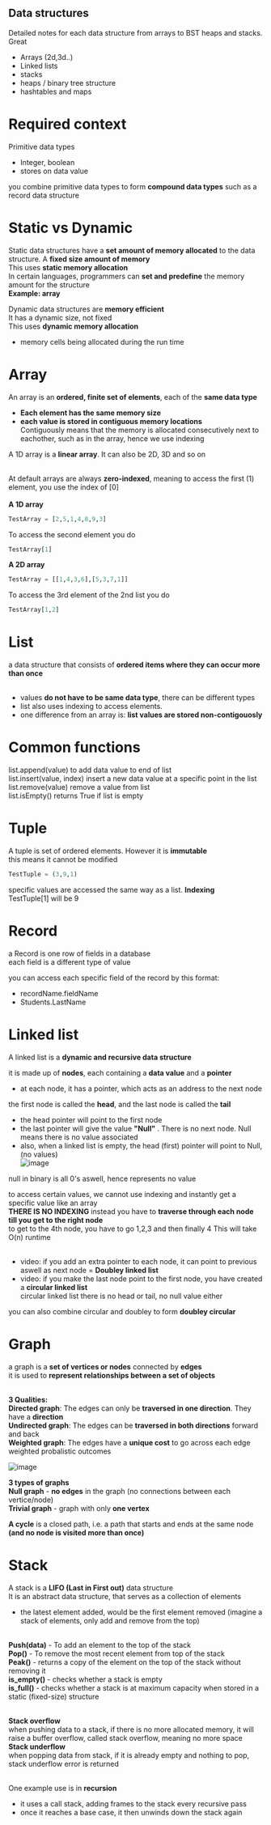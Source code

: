  ## Data structures
 Detailed notes for each data structure from arrays to BST heaps and stacks. Great

- Arrays (2d,3d..)
- Linked lists
- stacks
- heaps / binary tree structure
- hashtables and maps

# Required context
Primitive data types
- Integer, boolean
- stores on data value

you combine primitive data types to form **compound data types** such as a record data structure

# Static vs Dynamic
Static data structures have a **set amount of memory allocated** to the data structure. A **fixed size amount of memory**<br>
This uses **static memory allocation**<br>
In certain languages, programmers can **set and predefine** the memory amount for the structure<br>
**Example: array**

Dynamic data structures are **memory efficient** <br>
It has a dynamic size, not fixed<br>
This uses **dynamic memory allocation**
- memory cells being allocated during the run time



# Array 
An array is an **ordered, finite set of elements**, each of the **same data type**<br>
- **Each element has the same memory size**
- **each value is stored in contiguous memory locations**<br>
Contiguously means that the memory is allocated consecutively next to eachother, such as in the array, hence we use indexing

A 1D array is a **linear array**. It can also be 2D, 3D and so on<br><br>

At default arrays are always **zero-indexed**, meaning to access the first (1) element, you use the index of [0]
<br><br>
**A 1D array**<br>
```py 
TestArray = [2,5,1,4,8,9,3]
```
To access the second element you do 
```py 
TestArray[1]
```

**A 2D array**<br>
```py 
TestArray = [[1,4,3,6],[5,3,7,1]]
```
To access the 3rd element of the 2nd list you do
```py
TestArray[1,2]
```

# List
a data structure that consists of **ordered items where they can occur more than once**<br><br>
- values **do not have to be same data type**, there can be different types<br>
- list also uses indexing to access elements.<br>
- one difference from an array is: **list values are stored non-contigouosly**

# Common functions
list.append(value) to add data value to end of list <br>
list.insert(value, index) insert a new data value at a specific point in the list<br>
list.remove(value) remove a value from list<br>
list.isEmpty() returns True if list is empty

 

# Tuple 
A tuple is set of ordered elements. However it is <b>immutable</b><br>
this means it cannot be modified 
```py 
TestTuple = (3,9,1)
```
specific values are accessed the same way as a list. **Indexing**<br>
TestTuple[1] will be 9

    
# Record
a Record is one row of fields in a database<br>
each field is a different type of value

you can access each specific field of the record by this format: <br>
- recordName.fieldName <br>
- Students.LastName

# Linked list
A linked list is a **dynamic and recursive data structure** <br>

it is made up of **nodes**, each containing a **data value** and a **pointer**<br>
  - at each node, it has a pointer, which acts as an address to the next node<br>

the first node is called the **head**, and the last node is called the **tail**  
  - the head pointer will point to the first node<br>
  - the last pointer will give the value **"Null"** . There is no next node. Null means there is no value associated<br>
  - also, when a linked list is empty, the head (first) pointer will point to Null, (no values)<br>
  ![image](https://github.com/Swiftal13/The-Self-taught-Computer-Scientist/assets/76588047/d33960fe-5a7d-49cd-80f5-093c3c5cbf63)


null in binary is all 0's aswell, hence represents no value


to access certain values, we cannot use indexing and instantly get a specific value like an array<br> **THERE IS NO INDEXING**
instead you have to **traverse through each node till you get to the right node**<br>
to get to the 4th node, you have to go 1,2,3 and then finally 4
This will take O(n) runtime<br><br>


- video: if you add an extra pointer to each node, it can point to previous aswell as next node = **Doubley linked list**<br>
- video: if you make the last node point to the first node, you have created a **circular linked list**<br>
          circular linked list there is no head or tail, no null value either

you can also combine circular and doubley to form **doubley circular**







# Graph

a graph is a **set of vertices or nodes** connected by **edges**<br>
it is used to **represent relationships between a set of objects**<br><br>

**3 Qualities:**<br>
**Directed graph**: The edges can only be **traversed in one direction**. They have a **direction** <br>
**Undirected graph**: The edges can be **traversed in both directions** forward and back<br>
**Weighted graph**: The edges have a **unique cost** to go across each edge
weighted probalistic outcomes

![image](https://github.com/Swiftal13/The-Self-taught-Computer-Scientist/assets/76588047/8c95cec3-aa16-4ece-ade6-4bac09c1f8ec)

**3 types of graphs**<br>
**Null graph** - **no edges** in the graph (no connections between each vertice/node)<br>
**Trivial graph** - graph with only **one vertex**

**A cycle** is a closed path, i.e. a path that starts and ends at the same node **(and no node is visited more than once)**


# Stack
A stack is a **LIFO (Last in First out)** data structure<br>
It is an abstract data structure, that serves as a collection of elements<br>
- the latest element added, would be the first element removed (imagine a stack of elements, only add and remove from the top)<br><br>

**Push(data)** - To add an element to the top of the stack<br>
**Pop()** - To remove the most recent element from top of the stack<br>
**Peak()** - returns a copy of the element on the top of the stack without removing it<br>
**is_empty()** - checks whether a stack is empty<br>
**is_full()** - checks whether a stack is at maximum capacity when stored in a static (fixed-size) structure<br><br>

**Stack overflow**<br>
when pushing data to a stack, if there is no more allocated memory, it will raise a buffer overflow, called stack overflow, meaning no more space<br>
**Stack underflow**<br>
when popping data from stack, if it is already empty and nothing to pop, stack underflow error is returned<br><br>

One example use is in **recursion**
- it uses a call stack, adding frames to the stack every recursive pass
- once it reaches a base case, it then unwinds down the stack again
